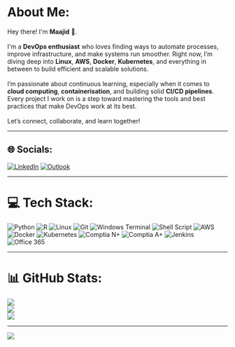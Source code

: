 # About Me:

Hey there! I'm **Maajid** 👋.<br><br>
I'm a **DevOps enthusiast** who loves finding ways to automate processes, improve infrastructure, and make systems run smoother. Right now, I’m diving deep into **Linux**, **AWS**, **Docker**, **Kubernetes**, and everything in between to build efficient and scalable solutions.<br><br>
I’m passionate about continuous learning, especially when it comes to **cloud computing**, **containerisation**, and building solid **CI/CD pipelines**. Every project I work on is a step toward mastering the tools and best practices that make DevOps work at its best.<br><br>
Let’s connect, collaborate, and learn together!


---

## 🌐 Socials:
[![LinkedIn](https://img.shields.io/badge/LinkedIn-%230077B5.svg?logo=linkedin&logoColor=white)](https://www.linkedin.com/in/maajid-adde-14ab6524a/)
[![Outlook](https://img.shields.io/badge/Outlook-%230E76A8.svg?logo=microsoft-outlook&logoColor=white)](mailto:maajida21@outlook.com)

---

# 💻 Tech Stack:
![Python](https://img.shields.io/badge/python-3670A0?style=for-the-badge&logo=python&logoColor=ffdd54) ![R](https://img.shields.io/badge/R-276DC3?style=for-the-badge&logo=r&logoColor=white) ![Linux](https://img.shields.io/badge/Linux-%23FCC624.svg?style=for-the-badge&logo=linux&logoColor=black) ![Git](https://img.shields.io/badge/git-%23F14E32.svg?style=for-the-badge&logo=git&logoColor=white) ![Windows Terminal](https://img.shields.io/badge/Windows%20Terminal-%234D4D4D.svg?style=for-the-badge&logo=windows-terminal&logoColor=white) ![Shell Script](https://img.shields.io/badge/shell_script-%23121011.svg?style=for-the-badge&logo=gnu-bash&logoColor=white) ![AWS](https://img.shields.io/badge/AWS-%23FF9900.svg?style=for-the-badge&logo=amazon-aws&logoColor=white) ![Docker](https://img.shields.io/badge/docker-%230db7ed.svg?style=for-the-badge&logo=docker&logoColor=white) ![Kubernetes](https://img.shields.io/badge/kubernetes-%23326ce5.svg?style=for-the-badge&logo=kubernetes&logoColor=white) ![Comptia N+](https://img.shields.io/badge/CompTIA%20Network+-%23006292.svg?style=for-the-badge&logo=compTIA&logoColor=white) ![Comptia A+](https://img.shields.io/badge/CompTIA%20A+-%23006699.svg?style=for-the-badge&logo=compTIA&logoColor=white) ![Jenkins](https://img.shields.io/badge/Jenkins-%23D24939.svg?style=for-the-badge&logo=jenkins&logoColor=white) ![Office 365](https://img.shields.io/badge/Office%20365-%233F7C4F.svg?style=for-the-badge&logo=microsoft-office&logoColor=white)


---

# 📊 GitHub Stats:
![](https://github-readme-stats.vercel.app/api/top-langs?username=Maajid0&show_icons=true&locale=en&layout=compact)<br/>
![](https://github-readme-stats.vercel.app/api?username=Maajid0&show_icons=true&locale=en)<br/>
![](https://github-readme-streak-stats.herokuapp.com/?user=Maajid0&)

---

[![](https://visitcount.itsvg.in/api?id=maajid&icon=0&color=0)](https://visitcount.itsvg.in)
